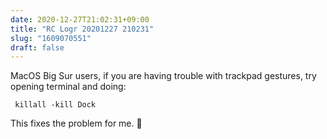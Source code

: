 ```yaml
---
date: 2020-12-27T21:02:31+09:00
title: "RC Logr 20201227 210231"
slug: "1609070551"
draft: false
---
```


MacOS Big Sur users, if you are having trouble with trackpad gestures, try opening terminal and doing: 

     killall -kill Dock
     
This fixes the problem for me. 🤖
